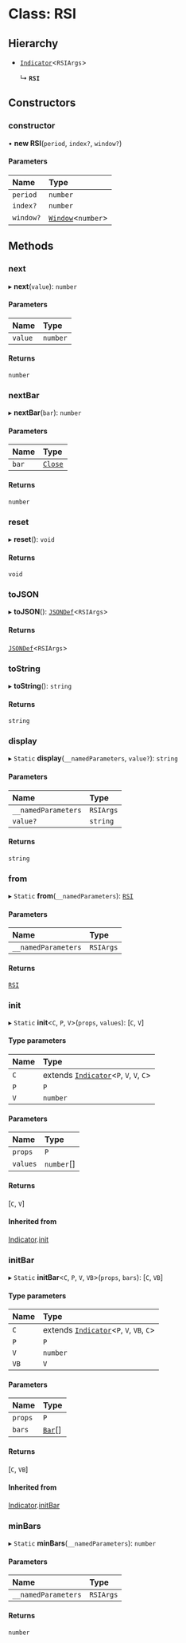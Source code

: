 # Class: RSI

## Hierarchy

- [`Indicator`](Indicator.md)<`RSIArgs`\>

  ↳ **`RSI`**

## Constructors

### constructor

• **new RSI**(`period`, `index?`, `window?`)

#### Parameters

| Name      | Type                             |
| :-------- | :------------------------------- |
| `period`  | `number`                         |
| `index?`  | `number`                         |
| `window?` | [`Window`](Window.md)<`number`\> |

## Methods

### next

▸ **next**(`value`): `number`

#### Parameters

| Name    | Type     |
| :------ | :------- |
| `value` | `number` |

#### Returns

`number`

### nextBar

▸ **nextBar**(`bar`): `number`

#### Parameters

| Name  | Type                              |
| :---- | :-------------------------------- |
| `bar` | [`Close`](../interfaces/Close.md) |

#### Returns

`number`

### reset

▸ **reset**(): `void`

#### Returns

`void`

### toJSON

▸ **toJSON**(): [`JSONDef`](../modules.md#jsondef)<`RSIArgs`\>

#### Returns

[`JSONDef`](../modules.md#jsondef)<`RSIArgs`\>

### toString

▸ **toString**(): `string`

#### Returns

`string`

### display

▸ `Static` **display**(`__namedParameters`, `value?`): `string`

#### Parameters

| Name                | Type      |
| :------------------ | :-------- |
| `__namedParameters` | `RSIArgs` |
| `value?`            | `string`  |

#### Returns

`string`

### from

▸ `Static` **from**(`__namedParameters`): [`RSI`](RSI.md)

#### Parameters

| Name                | Type      |
| :------------------ | :-------- |
| `__namedParameters` | `RSIArgs` |

#### Returns

[`RSI`](RSI.md)

### init

▸ `Static` **init**<`C`, `P`, `V`\>(`props`, `values`): [`C`, `V`]

#### Type parameters

| Name | Type                                                     |
| :--- | :------------------------------------------------------- |
| `C`  | extends [`Indicator`](Indicator.md)<`P`, `V`, `V`, `C`\> |
| `P`  | `P`                                                      |
| `V`  | `number`                                                 |

#### Parameters

| Name     | Type       |
| :------- | :--------- |
| `props`  | `P`        |
| `values` | `number`[] |

#### Returns

[`C`, `V`]

#### Inherited from

[Indicator](Indicator.md).[init](Indicator.md#init)

### initBar

▸ `Static` **initBar**<`C`, `P`, `V`, `VB`\>(`props`, `bars`): [`C`, `VB`]

#### Type parameters

| Name | Type                                                      |
| :--- | :-------------------------------------------------------- |
| `C`  | extends [`Indicator`](Indicator.md)<`P`, `V`, `VB`, `C`\> |
| `P`  | `P`                                                       |
| `V`  | `number`                                                  |
| `VB` | `V`                                                       |

#### Parameters

| Name    | Type                         |
| :------ | :--------------------------- |
| `props` | `P`                          |
| `bars`  | [`Bar`](../modules.md#bar)[] |

#### Returns

[`C`, `VB`]

#### Inherited from

[Indicator](Indicator.md).[initBar](Indicator.md#initbar)

### minBars

▸ `Static` **minBars**(`__namedParameters`): `number`

#### Parameters

| Name                | Type      |
| :------------------ | :-------- |
| `__namedParameters` | `RSIArgs` |

#### Returns

`number`
